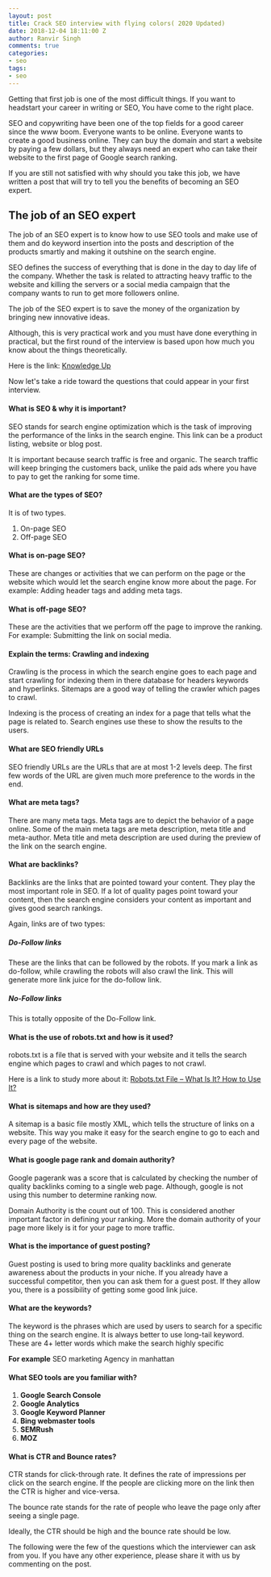 ```yaml
---
layout: post
title: Crack SEO interview with flying colors( 2020 Updated)
date: 2018-12-04 18:11:00 Z
author: Ranvir Singh
comments: true
categories:
- seo
tags:
- seo
---
```


Getting that first job is one of the most difficult things. If you want to headstart your career in writing or SEO, You have come to the right place.

SEO and copywriting have been one of the top fields for a good career since the www boom. Everyone wants to be online. Everyone wants to create a good business online. They can buy the domain and start a website by paying a few dollars, but they always need an expert who can take their website to the first page of Google search ranking.

If you are still not satisfied with why should you take this job, we have written a post that will try to tell you the benefits of becoming an SEO expert.

## The job of an SEO expert

The job of an SEO expert is to know how to use SEO tools and make use of them and do keyword insertion into the posts and description of the products smartly and making it outshine on the search engine.

SEO defines the success of everything that is done in the day to day life of the company. Whether the task is related to attracting heavy traffic to the website and killing the servers or a social media campaign that the company wants to run to get more followers online.

The job of the SEO expert is to save the money of the organization by bringing new innovative ideas.

Although, this is very practical work and you must have done everything in practical, but the first round of the interview is based upon how much you know about the things theoretically.

Here is the link: [Knowledge Up](https://www.facebook.com/loyalseo)

Now let's take a ride toward the questions that could appear in your first interview.

#### What is SEO & why it is important?

SEO stands for search engine optimization which is the task of improving the performance of the links in the search engine. This link can be a product listing, website or blog post.

It is important because search traffic is free and organic. The search traffic will keep bringing the customers back, unlike the paid ads where you have to pay to get the ranking for some time.

#### What are the types of SEO?

It is of two types.

1.  On-page SEO
2.  Off-page SEO

#### What is on-page SEO?

These are changes or activities that we can perform on the page or the website which would let the search engine know more about the page. For example: Adding header tags and adding meta tags.

#### What is off-page SEO?

These are the activities that we perform off the page to improve the ranking. For example: Submitting the link on social media.

#### Explain the terms: Crawling and indexing

Crawling is the process in which the search engine goes to each page and start crawling for indexing them in there database for headers keywords and hyperlinks. Sitemaps are a good way of telling the crawler which pages to crawl.

Indexing is the process of creating an index for a page that tells what the page is related to. Search engines use these to show the results to the users.

#### What are SEO friendly URLs

SEO friendly URLs are the URLs that are at most 1-2 levels deep. The first few words of the URL are given much more preference to the words in the end.

#### What are meta tags?

There are many meta tags. Meta tags are to depict the behavior of a page online. Some of the main meta tags are meta description, meta title and meta-author. Meta title and meta description are used during the preview of the link on the search engine.

#### What are backlinks?

Backlinks are the links that are pointed toward your content. They play the most important role in SEO. If a lot of quality pages point toward your content, then the search engine considers your content as important and gives good search rankings.

Again, links are of two types:

##### Do-Follow links

These are the links that can be followed by the robots. If you mark a link as do-follow, while crawling the robots will also crawl the link. This will generate more link juice for the do-follow link.

##### No-Follow links

This is totally opposite of the Do-Follow link.

#### What is the use of robots.txt and how is it used?

robots.txt is a file that is served with your website and it tells the search engine which pages to crawl and which pages to not crawl.

Here is a link to study more about it: [Robots.txt File – What Is It? How to Use It?](https://webris.org/robots-txt/)

#### What is sitemaps and how are they used?

A sitemap is a basic file mostly XML, which tells the structure of links on a website. This way you make it easy for the search engine to go to each and every page of the website.

#### What is google page rank and domain authority?

Google pagerank was a score that is calculated by checking the number of quality backlinks coming to a single web page. Although, google is not using this number to determine ranking now.

Domain Authority is the count out of 100\. This is considered another important factor in defining your ranking. More the domain authority of your page more likely is it for your page to more traffic.

#### What is the importance of guest posting?

Guest posting is used to bring more quality backlinks and generate awareness about the products in your niche. If you already have a successful competitor, then you can ask them for a guest post. If they allow you, there is a possibility of getting some good link juice.

#### What are the keywords?

The keyword is the phrases which are used by users to search for a specific thing on the search engine. It is always better to use long-tail keyword. These are 4+ letter words which make the search highly specific

**For example** SEO marketing Agency in manhattan

#### What SEO tools are you familiar with?

1.  **Google Search Console**
2.  **Google Analytics**
3.  **Google Keyword Planner**
4.  **Bing webmaster tools**
5.  **SEMRush**
6.  **MOZ**

#### What is CTR and Bounce rates?

CTR stands for click-through rate. It defines the rate of impressions per click on the search engine. If the people are clicking more on the link then the CTR is higher and vice-versa.

The bounce rate stands for the rate of people who leave the page only after seeing a single page.

Ideally, the CTR should be high and the bounce rate should be low.

The following were the few of the questions which the interviewer can ask from you. If you have any other experience, please share it with us by commenting on the post.